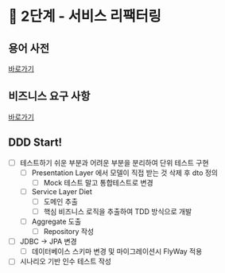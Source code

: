# 🚀 2단계 - 서비스 리팩터링

## 용어 사전

[바로가기](../README.md)

## 비즈니스 요구 사항

[바로가기](step1.md)

## DDD Start!

- [ ] 테스트하기 쉬운 부분과 어려운 부분을 분리하여 단위 테스트 구현
  - [ ] Presentation Layer 에서 모델이 직접 받는 것 삭제 후 dto 정의
    - [ ] Mock 테스트 말고 통합테스트로 변경
  - [ ] Service Layer Diet
    - [ ] 도메인 추출
    - [ ] 핵심 비즈니스 로직을 추출하여 TDD 방식으로 개발
  - [ ] Aggregate 도출
    - [ ] Repository 작성
- [ ] JDBC -> JPA 변경
  - [ ] 데이터베이스 스키마 변경 및 마이그레이션시 FlyWay 적용
- [ ] 시나리오 기반 인수 테스트 작성
